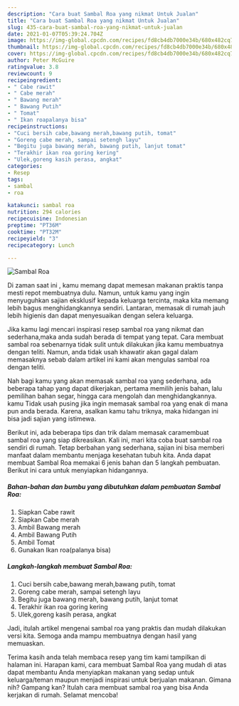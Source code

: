 ```yaml
---
description: "Cara buat Sambal Roa yang nikmat Untuk Jualan"
title: "Cara buat Sambal Roa yang nikmat Untuk Jualan"
slug: 435-cara-buat-sambal-roa-yang-nikmat-untuk-jualan
date: 2021-01-07T05:39:24.704Z
image: https://img-global.cpcdn.com/recipes/fd8cb4db7000e34b/680x482cq70/sambal-roa-foto-resep-utama.jpg
thumbnail: https://img-global.cpcdn.com/recipes/fd8cb4db7000e34b/680x482cq70/sambal-roa-foto-resep-utama.jpg
cover: https://img-global.cpcdn.com/recipes/fd8cb4db7000e34b/680x482cq70/sambal-roa-foto-resep-utama.jpg
author: Peter McGuire
ratingvalue: 3.8
reviewcount: 9
recipeingredient:
- " Cabe rawit"
- " Cabe merah"
- " Bawang merah"
- " Bawang Putih"
- " Tomat"
- " Ikan roapalanya bisa"
recipeinstructions:
- "Cuci bersih cabe,bawang merah,bawang putih, tomat"
- "Goreng cabe merah, sampai setengh layu"
- "Begitu juga bawang merah, bawang putih, lanjut tomat"
- "Terakhir ikan roa goring kering"
- "Ulek,goreng kasih perasa, angkat"
categories:
- Resep
tags:
- sambal
- roa

katakunci: sambal roa 
nutrition: 294 calories
recipecuisine: Indonesian
preptime: "PT36M"
cooktime: "PT32M"
recipeyield: "3"
recipecategory: Lunch

---
```



![Sambal Roa](https://img-global.cpcdn.com/recipes/fd8cb4db7000e34b/680x482cq70/sambal-roa-foto-resep-utama.jpg)

Di zaman  saat ini , kamu memang dapat memesan makanan praktis tanpa mesti repot membuatnya dulu. Namun, untuk kamu yang ingin menyuguhkan sajian eksklusif kepada keluarga tercinta, maka kita memang lebih bagus menghidangkannya sendiri. Lantaran, memasak di rumah jauh lebih higienis dan dapat menyesuaikan dengan selera keluarga.

Jika kamu lagi mencari inspirasi resep sambal roa yang nikmat dan sederhana,maka anda sudah berada di tempat yang tepat. Cara membuat sambal roa  sebenarnya tidak sulit untuk dilakukan jika kamu membuatnya dengan teliti. Namun, anda tidak usah khawatir akan gagal dalam memasaknya 
sebab dalam artikel ini kami akan mengulas sambal roa dengan teliti.  



Nah bagi kamu yang akan memasak sambal roa yang sederhana, ada beberapa tahap yang dapat dikerjakan, pertama memilih jenis bahan, lalu pemilihan bahan segar, hingga cara mengolah dan menghidangkannya. kamu Tidak usah pusing jika ingin memasak sambal roa yang enak di mana pun anda berada. Karena, asalkan kamu  tahu triknya, maka hidangan ini bisa jadi sajian yang istimewa.

Berikut ini, ada beberapa tips dan trik dalam memasak caramembuat sambal roa yang siap dikreasikan. Kali ini, mari kita coba buat sambal roa sendiri di rumah. Tetap berbahan yang sederhana, sajian ini bisa memberi manfaat dalam membantu menjaga kesehatan tubuh kita. Anda dapat membuat Sambal Roa memakai 6 jenis bahan dan 5 langkah pembuatan. Berikut ini cara untuk menyiapkan hidangannya.

<!--inarticleads1-->

##### Bahan-bahan dan bumbu yang dibutuhkan dalam pembuatan Sambal Roa:

1. Siapkan  Cabe rawit
1. Siapkan  Cabe merah
1. Ambil  Bawang merah
1. Ambil  Bawang Putih
1. Ambil  Tomat
1. Gunakan  Ikan roa(palanya bisa)




<!--inarticleads2-->

##### Langkah-langkah membuat Sambal Roa:

1. Cuci bersih cabe,bawang merah,bawang putih, tomat
1. Goreng cabe merah, sampai setengh layu
1. Begitu juga bawang merah, bawang putih, lanjut tomat
1. Terakhir ikan roa goring kering
1. Ulek,goreng kasih perasa, angkat




Jadi, itulah artikel mengenai  sambal roa  yang praktis dan mudah dilakukan versi kita. Semoga anda mampu membuatnya dengan hasil yang memuaskan. 

Terima kasih anda telah membaca resep yang tim kami tampilkan di halaman ini. Harapan kami, cara membuat  Sambal Roa yang mudah di atas dapat membantu Anda menyiapkan makanan yang sedap untuk keluarga/teman maupun menjadi inspirasi untuk berjualan makanan. Gimana nih? Gampang kan? Itulah cara membuat sambal roa yang bisa Anda kerjakan di rumah. Selamat mencoba!

